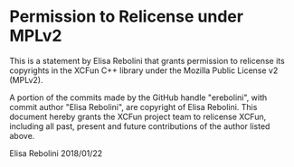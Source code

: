 # Permission to Relicense under MPLv2

This is a statement by Elisa Rebolini
that grants permission to relicense its copyrights in the XCFun C++
library under the Mozilla Public License v2 (MPLv2).

A portion of the commits made by the GitHub handle "erebolini", with
commit author "Elisa Rebolini", are copyright of Elisa Rebolini.
This document hereby grants the XCFun project team to relicense XCFun,
including all past, present and future contributions of the author listed above.

Elisa Rebolini
2018/01/22
